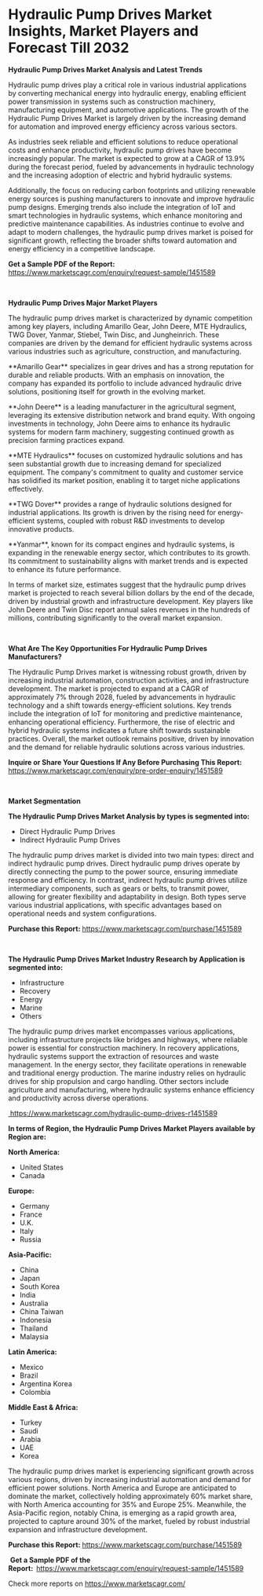 <p><h1>Hydraulic Pump Drives Market Insights, Market Players and Forecast Till 2032</h1></p><p><strong>Hydraulic Pump Drives Market Analysis and Latest Trends</strong></p>
<p><p>Hydraulic pump drives play a critical role in various industrial applications by converting mechanical energy into hydraulic energy, enabling efficient power transmission in systems such as construction machinery, manufacturing equipment, and automotive applications. The growth of the Hydraulic Pump Drives Market is largely driven by the increasing demand for automation and improved energy efficiency across various sectors.</p><p>As industries seek reliable and efficient solutions to reduce operational costs and enhance productivity, hydraulic pump drives have become increasingly popular. The market is expected to grow at a CAGR of 13.9% during the forecast period, fueled by advancements in hydraulic technology and the increasing adoption of electric and hybrid hydraulic systems. </p><p>Additionally, the focus on reducing carbon footprints and utilizing renewable energy sources is pushing manufacturers to innovate and improve hydraulic pump designs. Emerging trends also include the integration of IoT and smart technologies in hydraulic systems, which enhance monitoring and predictive maintenance capabilities. As industries continue to evolve and adapt to modern challenges, the hydraulic pump drives market is poised for significant growth, reflecting the broader shifts toward automation and energy efficiency in a competitive landscape.</p></p>
<p><strong>Get a Sample PDF of the Report:&nbsp;</strong> <a href="https://www.marketscagr.com/enquiry/request-sample/1451589?utm_campaign=2390&utm_medium=2&utm_source=Github&utm_content=ia&utm_term=17022025&utm_id=hydraulic-pump-drives">https://www.marketscagr.com/enquiry/request-sample/1451589</a></p>
<p>&nbsp;</p>
<p><strong>Hydraulic Pump Drives Major Market Players</strong></p>
<p><p>The hydraulic pump drives market is characterized by dynamic competition among key players, including Amarillo Gear, John Deere, MTE Hydraulics, TWG Dover, Yanmar, Stiebel, Twin Disc, and Jungheinrich. These companies are driven by the demand for efficient hydraulic systems across various industries such as agriculture, construction, and manufacturing.</p><p>**Amarillo Gear** specializes in gear drives and has a strong reputation for durable and reliable products. With an emphasis on innovation, the company has expanded its portfolio to include advanced hydraulic drive solutions, positioning itself for growth in the evolving market.</p><p>**John Deere** is a leading manufacturer in the agricultural segment, leveraging its extensive distribution network and brand equity. With ongoing investments in technology, John Deere aims to enhance its hydraulic systems for modern farm machinery, suggesting continued growth as precision farming practices expand.</p><p>**MTE Hydraulics** focuses on customized hydraulic solutions and has seen substantial growth due to increasing demand for specialized equipment. The company's commitment to quality and customer service has solidified its market position, enabling it to target niche applications effectively.</p><p>**TWG Dover** provides a range of hydraulic solutions designed for industrial applications. Its growth is driven by the rising need for energy-efficient systems, coupled with robust R&D investments to develop innovative products.</p><p>**Yanmar**, known for its compact engines and hydraulic systems, is expanding in the renewable energy sector, which contributes to its growth. Its commitment to sustainability aligns with market trends and is expected to enhance its future performance.</p><p>In terms of market size, estimates suggest that the hydraulic pump drives market is projected to reach several billion dollars by the end of the decade, driven by industrial growth and infrastructure development. Key players like John Deere and Twin Disc report annual sales revenues in the hundreds of millions, contributing significantly to the overall market expansion.</p></p>
<p>&nbsp;</p>
<p><strong>What Are The Key Opportunities For Hydraulic Pump Drives Manufacturers?</strong></p>
<p><p>The Hydraulic Pump Drives market is witnessing robust growth, driven by increasing industrial automation, construction activities, and infrastructure development. The market is projected to expand at a CAGR of approximately 7% through 2028, fueled by advancements in hydraulic technology and a shift towards energy-efficient solutions. Key trends include the integration of IoT for monitoring and predictive maintenance, enhancing operational efficiency. Furthermore, the rise of electric and hybrid hydraulic systems indicates a future shift towards sustainable practices. Overall, the market outlook remains positive, driven by innovation and the demand for reliable hydraulic solutions across various industries.</p></p>
<p><strong>Inquire or Share Your Questions If Any Before Purchasing This Report:</strong> <a href="https://www.marketscagr.com/enquiry/pre-order-enquiry/1451589?utm_campaign=2390&utm_medium=2&utm_source=Github&utm_content=ia&utm_term=17022025&utm_id=hydraulic-pump-drives">https://www.marketscagr.com/enquiry/pre-order-enquiry/1451589</a></p>
<p>&nbsp;</p>
<p><strong>Market Segmentation</strong></p>
<p><strong>The Hydraulic Pump Drives Market Analysis by types is segmented into:</strong></p>
<p><ul><li>Direct Hydraulic Pump Drives</li><li>Indirect Hydraulic Pump Drives</li></ul></p>
<p><p>The hydraulic pump drives market is divided into two main types: direct and indirect hydraulic pump drives. Direct hydraulic pump drives operate by directly connecting the pump to the power source, ensuring immediate response and efficiency. In contrast, indirect hydraulic pump drives utilize intermediary components, such as gears or belts, to transmit power, allowing for greater flexibility and adaptability in design. Both types serve various industrial applications, with specific advantages based on operational needs and system configurations.</p></p>
<p><strong>Purchase this Report:&nbsp;</strong><a href="https://www.marketscagr.com/purchase/1451589?utm_campaign=2390&utm_medium=2&utm_source=Github&utm_content=ia&utm_term=17022025&utm_id=hydraulic-pump-drives">https://www.marketscagr.com/purchase/1451589</a></p>
<p>&nbsp;</p>
<p><strong>The Hydraulic Pump Drives Market Industry Research by Application is segmented into:</strong></p>
<p><ul><li>Infrastructure</li><li>Recovery</li><li>Energy</li><li>Marine</li><li>Others</li></ul></p>
<p><p>The hydraulic pump drives market encompasses various applications, including infrastructure projects like bridges and highways, where reliable power is essential for construction machinery. In recovery applications, hydraulic systems support the extraction of resources and waste management. In the energy sector, they facilitate operations in renewable and traditional energy production. The marine industry relies on hydraulic drives for ship propulsion and cargo handling. Other sectors include agriculture and manufacturing, where hydraulic systems enhance efficiency and productivity across diverse operations.</p></p>
<p><a href="https://www.marketscagr.com/hydraulic-pump-drives-r1451589?utm_campaign=2390&utm_medium=2&utm_source=Github&utm_content=ia&utm_term=17022025&utm_id=hydraulic-pump-drives">&nbsp;https://www.marketscagr.com/hydraulic-pump-drives-r1451589</a></p>
<p><strong>In terms of Region, the Hydraulic Pump Drives Market Players available by Region are:</strong></p>
<p>
    <p> <strong> North America: </strong>
        <ul>
            <li>United States</li>
            <li>Canada</li>
        </ul>
        </p> 
    <p> <strong> Europe: </strong>
        <ul>
            <li>Germany</li>
            <li>France</li>
            <li>U.K.</li>
            <li>Italy</li>
            <li>Russia</li>
        </ul>
        </p> 
    <p> <strong> Asia-Pacific: </strong>
        <ul>
            <li>China</li>
            <li>Japan</li>
            <li>South Korea</li>
            <li>India</li>
            <li>Australia</li>
            <li>China Taiwan</li>
            <li>Indonesia</li>
            <li>Thailand</li>
            <li>Malaysia</li>
        </ul>
        </p> 
    <p> <strong> Latin America: </strong>
        <ul>
            <li>Mexico</li>
            <li>Brazil</li>
            <li>Argentina Korea</li>
            <li>Colombia</li>
        </ul>
        </p> 
    <p> <strong> Middle East & Africa: </strong>
        <ul>
            <li>Turkey</li>
            <li>Saudi</li>
            <li>Arabia</li>
            <li>UAE</li>
            <li>Korea</li>
        </ul>
    </p>
    </p>
<p><p>The hydraulic pump drives market is experiencing significant growth across various regions, driven by increasing industrial automation and demand for efficient power solutions. North America and Europe are anticipated to dominate the market, collectively holding approximately 60% market share, with North America accounting for 35% and Europe 25%. Meanwhile, the Asia-Pacific region, notably China, is emerging as a rapid growth area, projected to capture around 30% of the market, fueled by robust industrial expansion and infrastructure development.</p></p>
<p><strong>Purchase this Report: </strong><a href="https://www.marketscagr.com/purchase/1451589?utm_campaign=2390&utm_medium=2&utm_source=Github&utm_content=ia&utm_term=17022025&utm_id=hydraulic-pump-drives">https://www.marketscagr.com/purchase/1451589</a></p>
<p>&nbsp;<strong>Get a Sample PDF of the Report:&nbsp;&nbsp;</strong><a href="https://www.marketscagr.com/enquiry/request-sample/1451589?utm_campaign=2390&utm_medium=2&utm_source=Github&utm_content=ia&utm_term=17022025&utm_id=hydraulic-pump-drives">https://www.marketscagr.com/enquiry/request-sample/1451589</a></p>
<p><strong></strong></p>
<p>Check more reports on <a href="https://www.marketscagr.com/?utm_campaign=2390&utm_medium=2&utm_source=Github&utm_content=ia&utm_term=17022025&utm_id=hydraulic-pump-drives">https://www.marketscagr.com/</a></p>